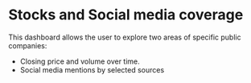 # Stocks and Social media coverage


This dashboard allows the user to explore two areas of specific public companies:
- Closing price and volume over time. 
- Social media mentions by selected sources 

